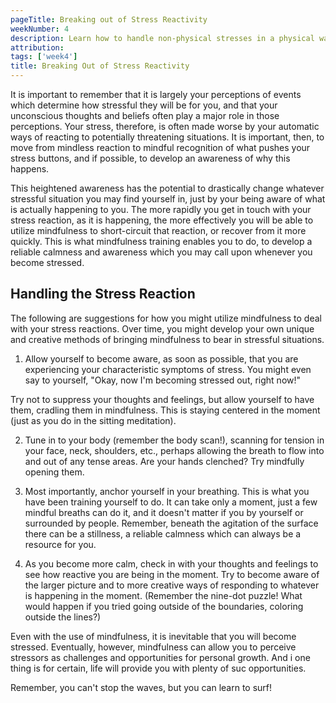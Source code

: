 ```yaml
---
pageTitle: Breaking out of Stress Reactivity
weekNumber: 4
description: Learn how to handle non-physical stresses in a physical way.
attribution: 
tags: ['week4']
title: Breaking Out of Stress Reactivity
---
```


It is important to remember that it is largely your perceptions of events which determine how stressful they will be for you, and that your unconscious thoughts and beliefs often play a major role in those perceptions. Your stress, therefore, is often made worse by your automatic ways of reacting to potentially threatening situations. It is important, then, to move from mindless reaction to mindful recognition of what pushes your stress buttons, and if possible, to develop an awareness of why this happens.

This heightened awareness has the potential to drastically change whatever stressful situation you may find yourself in, just by your being aware of what is actually happening to you. The more rapidly you get in touch with your stress reaction, as it is happening, the more effectively you will be able to utilize mindfulness to short-circuit that reaction, or recover from it more quickly. This is what mindfulness training enables you to do, to develop a reliable calmness and awareness which you may call upon whenever you become stressed.

## Handling the Stress Reaction

The following are suggestions for how you might utilize mindfulness to deal with your stress reactions. Over time, you might develop your own unique and creative methods of bringing mindfulness to bear in stressful situations.

1. Allow yourself to become aware, as soon as possible, that you are experiencing your characteristic symptoms of stress. You might even say to yourself, "Okay, now I'm becoming stressed out, right now!"

Try not to suppress your thoughts and feelings, but allow yourself to have them, cradling them in mindfulness. This is staying centered in the moment (just as you do in the sitting meditation).

2. Tune in to your body (remember the body scan!), scanning for tension in your face, neck, shoulders, etc., perhaps allowing the breath to flow into and out of any tense areas. Are your hands clenched? Try mindfully opening them.

3. Most importantly, anchor yourself in your breathing. This is what you have been training yourself to do. It can take only a moment, just a few mindful breaths can do it, and it doesn't matter if you by yourself or surrounded by people. Remember, beneath the agitation of the surface there can be a stillness, a reliable calmness which can always be a resource for you.

4. As you become more calm, check in with your thoughts and feelings to see how reactive you are being in the moment. Try to become aware of the larger picture and to more creative ways of responding to whatever is happening in the moment. (Remember the nine-dot puzzle! What would happen if you tried going outside of the boundaries, coloring outside the lines?)

Even with the use of mindfulness, it is inevitable that you will become stressed. Eventually, however, mindfulness can allow you to perceive stressors as challenges and opportunities for personal growth. And i one thing is for certain, life will provide you with plenty of suc opportunities.

Remember, you can't stop the waves, but you can learn to surf!